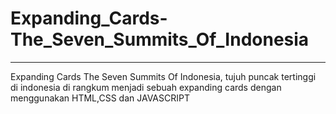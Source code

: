 # Expanding_Cards-The_Seven_Summits_Of_Indonesia
---
Expanding Cards The Seven Summits Of Indonesia, tujuh puncak tertinggi di indonesia di rangkum menjadi sebuah expanding cards dengan menggunakan HTML,CSS dan JAVASCRIPT
